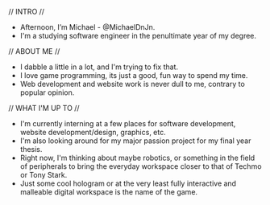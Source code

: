 // INTRO //
- Afternoon, I’m Michael - @MichaelDnJn.
- I'm a studying software engineer in the penultimate year of my degree.

// ABOUT ME //
- I dabble a little in a lot, and I'm trying to fix that. 
- I love game programming, its just a good, fun way to spend my time. 
- Web development and website work is never dull to me, contrary to popular opinion.

// WHAT I'M UP TO //
- I'm currently interning at a few places for software development, website development/design, graphics, etc.
- I'm also looking around for my major passion project for my final year thesis. 
- Right now, I'm thinking about maybe robotics, or something in the field of peripherals to bring the everyday workspace closer to that of Techmo or Tony Stark.
- Just some cool hologram or at the very least fully interactive and malleable digital workspace is the name of the game.

<!---
MichaelDnJn/MichaelDnJn is a ✨ special ✨ repository because its `README.md` (this file) appears on your GitHub profile.
You can click the Preview link to take a look at your changes.
--->
